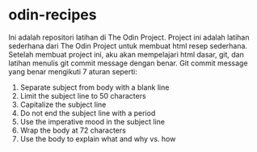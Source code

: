 # odin-recipes

Ini adalah repositori latihan di The Odin Project. Project ini adalah latihan sederhana dari The Odin Project untuk membuat html resep sederhana. Setelah membuat project ini, aku akan mempelajari html dasar, git, dan latihan menulis git commit message dengan benar. Git commit message yang benar mengikuti 7 aturan seperti:
1. Separate subject from body with a blank line
2. Limit the subject line to 50 characters
3. Capitalize the subject line
4. Do not end the subject line with a period
5. Use the imperative mood in the subject line
6. Wrap the body at 72 characters
7. Use the body to explain what and why vs. how